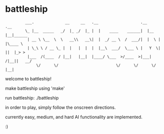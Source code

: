 # battleship
             ___.              __     __   .__                   .__     .__
             \_ |__  _____   _/  |_ _/  |_ |  |    ____    ______|  |__  |__|______
              | __ \ \__  \  \   __\\   __\|  |  _/ __ \  /  ___/|  |  \ |  |\____ \
              | \_\ \ / __ \_ |  |   |  |  |  |__\  ___/  \___ \ |   Y  \|  ||  |_> >
              |___  /(____  / |__|   |__|  |____/ \___  >/____  >|___|  /|__||   __/
                  \/      \/                          \/      \/      \/     |__|

welcome to battleship!

make battleship using 'make'

run battleship: ./battleship

in order to play, simply follow the onscreen directions.

currently easy, medium, and hard AI functionality are implemented. 

:)

